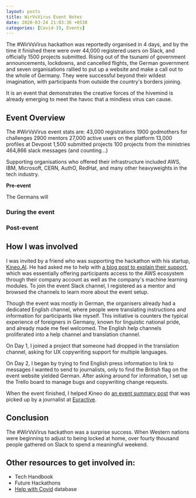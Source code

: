 ```yaml
---
layout: posts
title: WirVsVirus Event Notes
date: 2020-03-24 21:03:36 +0530
categories: [Covid-19, Events]
---
```


The #WirVsVirus hackathon was reportedly organised in 4 days, and by the time it finished there were over 44,000 registered users on Slack, and officially 1500 projects submitted. Rising out of the tsunami of government announcements, lockdowns, and cancelled flights, the German government and seven organisations rallied to put up a website and make a call out to the whole of Germany. They were successful beyond their wildest imagination, with participants from outside the country's borders joining. 

It is an event that demonstrates the creative forces of the hivemind is already emerging to meet the havoc that a mindless virus can cause.

## Event Overview
The #WirVsVirus event stats are:
43,000 registrations
1900 godmothers for challenges 
2900 mentors
27,000 active users on the platform
13,000 profiles at Devpost
1,500 submitted projects
100 projects from the ministries
464,866 slack messages (and counting...)

Supporting organisations who offered their infrastructure included AWS, IBM, Microsoft, CERN, AuthO, RedHat, and many other heavyweights in the tech industry. 

**Pre-event**

The Germans will 

### During the event

### Post-event

## How I was involved

I was invited by a friend who was supporting the hackathon with his startup, [Kineo.AI](https://kineo.ai). He had asked me to help with [a blog post to explain their support](https://medium.com/kineo-ai/kineo-ai-is-supporting-the-german-governments-wirvsvirus-hackathon-106798943f62), which was essentially offering participants access to the AWS ecosystem through their company account as well as the company's machine learning modules. To join the event Slack channel, I registered as a mentor and browsed the channels to learn more about the event setup. 

Though the event was mostly in German, the organisers already had a dedicated English channel, where people were translating instructions and information for participants like myself. This initiative is counters the typical experience of foreigners in Germany, known for linguistic national pride, and already made me feel welcomed. The English help channels proliferated into a help channel and translation channel. 

On Day 1, I joined a project that someone had dropped in the translation channel, asking for UX copywriting support for multiple languages.

On Day 2, I began by trying to find English press information to link to messages I wanted to send to journalists, only to find the British flag on the event website yielded German. After asking around for information, I set up the Trello board to manage bugs and copywriting change requests.

When the event finished, I helped Kineo do [an event summary post](https://medium.com/kineo-ai/highlights-from-the-epic-wirvsvirus-hackathon-in-germany-530790d41306) that was picked up by a journalist at [Euractive](https://www.euractiv.com/section/digital/news/german-covid19-hackathon-deliver-800-projects/).

## Conclusion
The #WirVsVirus hackathon was a surprise success. When Western nations were beginning to adjust to being locked at home, over fourty thousand people gathered on Slack to spend a meaningful weekend.

## Other resources to get involved in:

- Tech Handbook
- Future Hackathons
- [Help with Covid](https://helpwithcovid.com) database